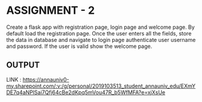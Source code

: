# ASSIGNMENT - 2

Create a flask app with registration page, login page and welcome page. 
By default load the registration page.
Once the user enters all the fields, store the data in database and navigate to login page authenticate user username and password. 
If the user is valid show the welcome page.

## OUTPUT
LINK : https://annauniv0-my.sharepoint.com/:v:/g/personal/2019103513_student_annauniv_edu/EXmYDE7q4aNPlSai7Qfj64cBe2dKpq5mVou47R_b5WfMFA?e=xjXsUe
